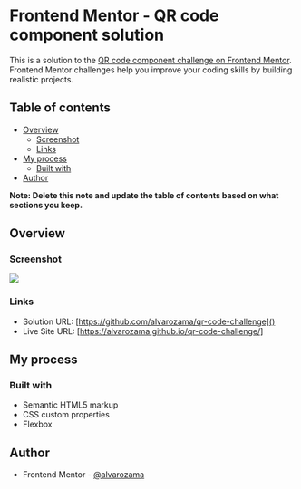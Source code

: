 # Frontend Mentor - QR code component solution

This is a solution to the [QR code component challenge on Frontend Mentor](https://www.frontendmentor.io/challenges/qr-code-component-iux_sIO_H). Frontend Mentor challenges help you improve your coding skills by building realistic projects. 

## Table of contents

- [Overview](#overview)
  - [Screenshot](#screenshot)
  - [Links](#links)
- [My process](#my-process)
  - [Built with](#built-with)
- [Author](#author)

**Note: Delete this note and update the table of contents based on what sections you keep.**

## Overview

### Screenshot

![](./images/screenshot.jpg)

### Links

- Solution URL: [https://github.com/alvarozama/qr-code-challenge]()
- Live Site URL: [https://alvarozama.github.io/qr-code-challenge/]

## My process

### Built with

- Semantic HTML5 markup
- CSS custom properties
- Flexbox

## Author

- Frontend Mentor - [@alvarozama](https://www.frontendmentor.io/profile/alvarozama)


